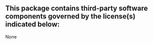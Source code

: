 This package contains third-party software components governed by the license(s) indicated below:
---------

None